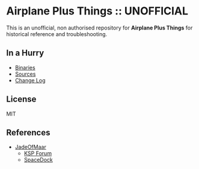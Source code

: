# Airplane Plus Things :: UNOFFICIAL

This is an unofficial, non authorised repository for **Airplane Plus Things** for historical reference and troubleshooting.


## In a Hurry
* [Binaries](https://github.com/net-lisias-ksph/AirplanePlusThings/tree/Archive)
* [Sources](https://github.com/net-lisias-ksph/AirplanePlusThings/tree/Source)
* [Change Log](./CHANGE_LOG.md)


## License

MIT


## References

* [JadeOfMaar](https://forum.kerbalspaceprogram.com/index.php?/profile/167617-jadeofmaar/)
	+ [KSP Forum](https://forum.kerbalspaceprogram.com/index.php?/topic/196254-*)
	+ [SpaceDock](https://spacedock.info/mod/2497/Airplane%20Plus%20Things)
